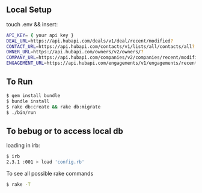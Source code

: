 ## Local Setup

touch .env && insert:

```sh
API_KEY= { your api key }
DEAL_URL=https://api.hubapi.com/deals/v1/deal/recent/modified?
CONTACT_URL=https://api.hubapi.com/contacts/v1/lists/all/contacts/all?
OWNER_URL=https://api.hubapi.com/owners/v2/owners/?
COMPANY_URL=https://api.hubapi.com/companies/v2/companies/recent/modified?
ENGAGEMENT_URL=https://api.hubapi.com/engagements/v1/engagements/recent/modified?

```

## To Run
```sh
$ gem install bundle
$ bundle install
$ rake db:create && rake db:migrate
$ ./bin/run
```

## To bebug or to access local db

loading in irb: 
```sh
$ irb
2.3.1 :001 > load 'config.rb'
```

To see all possible rake commands
```sh
$ rake -T
```



